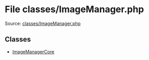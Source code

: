 File classes/ImageManager.php
=========

Source: [classes/ImageManager.php](https://github.com/PrestaShop/PrestaShop/blob/1.6.0.11/classes/ImageManager.php)


Classes
-------

* [ImageManagerCore](class.ImageManagerCore.md)

